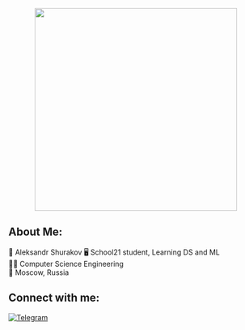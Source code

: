 <p align="center">
  <img src="https://github.com/RNGsus1/AleksandrShurakov/blob/main/img/photo_5222386040017381631_y.jpg" height="400"/>
</p>

## About Me:  
🧔 Aleksandr Shurakov 
🖥️ School21 student, Learning DS and ML  
👨‍🎓 Computer Science Engineering  
🌇 Moscow, Russia


## Connect with me:
[![Telegram](https://img.shields.io/badge/Twitter-blue?style=for-the-badge&logo=twitter&logoColor=white)](https://t.me/rngmaster)



